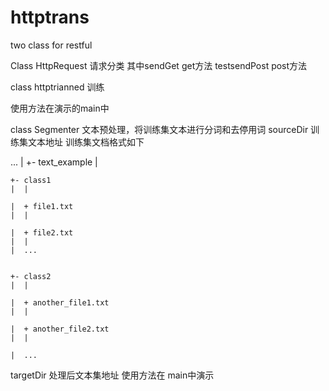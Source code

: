 # httptrans
two class for restful

Class HttpRequest 请求分类
其中sendGet get方法   testsendPost post方法

class httptrianned 训练

使用方法在演示的main中

class Segmenter 文本预处理，将训练集文本进行分词和去停用词
sourceDir 训练集文本地址
训练集文档格式如下


...
 |
 +- text_example
    |
    
    +- class1
    |  |
    
    |  + file1.txt
    |  |
    
    |  + file2.txt
    |  |
    |  ...
    
    
    +- class2
    |  |
    
    |  + another_file1.txt
    |  |
    
    |  + another_file2.txt
    |  |
    
    |  ...
    
    
targetDir 处理后文本集地址
使用方法在 main中演示
